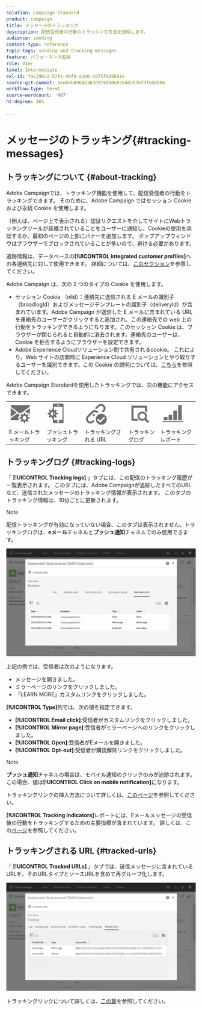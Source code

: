 ```yaml
---
solution: Campaign Standard
product: campaign
title: メッセージのトラッキング
description: 配信受信者の行動のトラッキング方法を説明します。
audience: sending
content-type: reference
topic-tags: sending-and-tracking-messages
feature: パフォーマンス監視
role: User
level: Intermediate
exl-id: fac29bc2-57fa-40f9-a160-cd75f695b91e
source-git-commit: aeeb6b4984b3bdd974960e8c6403876fdfedd886
workflow-type: tm+mt
source-wordcount: '487'
ht-degree: 36%

---
```


# メッセージのトラッキング{#tracking-messages}

## トラッキングについて {#about-tracking}

Adobe Campaignでは、トラッキング機能を使用して、配信受信者の行動をトラッキングできます。 そのために、Adobe Campaign ではセッション Cookie および永続 Cookie を使用します。

（例えば、ページ上で表示される）認証リクエストを介してサイトにWebトラッキングツールが装備されていることをユーザーに通知し、Cookieの使用を承認するか、最初のページの上部にバナーを追加します。 ポップアップウィンドウはブラウザーでブロックされていることが多いので、避ける必要があります。

追跡情報は、データベースの&#x200B;**[!UICONTROL integrated customer profiles]**&#x200B;への各連絡先に対して使用できます。 詳細については、[このセクション](../../audiences/using/integrated-customer-profile.md)を参照してください。

Adobe Campaign は、次の 2 つのタイプの Cookie を使用します。

* セッション Cookie （nlid）：連絡先に送信される E メールの識別子（broadlogId）およびメッセージテンプレートの識別子（deliveryId）が含まれています。Adobe Campaign が送信した E メールに含まれている URL を連絡先のユーザーがクリックすると追加され、この連絡先での web 上の行動をトラッキングできるようになります。このセッション Cookie は、ブラウザーが閉じられると自動的に消去されます。連絡先のユーザーは、Cookie を拒否するようにブラウザーを設定できます。
* Adobe Experience Cloudソリューション間で共有されるcookie。 これにより、Web サイトの訪問時に Experience Cloud ソリューションとやり取りするユーザーを識別できます。この Cookie の説明については、[こちら](https://experienceleague.adobe.com/docs/core-services/interface/ec-cookies/cookies-mc.html)を参照してください。

Adobe Campaign Standardを使用したトラッキングでは、次の機能にアクセスできます。

<table>
<tr>
    <td valign="top">
        <a href="../../administration/using/configuring-email-channel.md#tracking-parameters"><img width="60px" alt="条件" src="assets/icon_email_parameters.png"/></a>
    </td>
    <td valign="top">
        <a href="https://helpx.adobe.com/campaign/kb/push-tracking.html"><img width="60px" alt="条件" src="assets/icon_push_parameters.png"/></a>
    </td>
    <td valign="top">
        <a href="../../designing/using/links.md#about-tracked-urls"><img width="60px" alt="条件" src="assets/icon_url.png"/></a>
    </td>
        <td valign="top">
          <a href="../../sending/using/tracking-messages.md#tracking-logs"><img width="60px" alt="条件" src="assets/icon_log.png"/></a>
    </td>
    </td>
    <td valign="top">
          <a href="../../reporting/using/tracking-indicators.md"><img width="60px" alt="条件" src="assets/icon_report.png"/></a>
</tr>
<tr>
<td>E メールトラッキング</td>
<td>プッシュトラッキング</td>
<td>トラッキングされる URL</td>
<td>トラッキングログ</td>
<td>トラッキングレポート</td>
</tr>
</table>

## トラッキングログ {#tracking-logs}

「 **[!UICONTROL Tracking logs]** 」タブには、この配信のトラッキング履歴が一覧表示されます。 このタブには、Adobe Campaignが追跡したすべてのURLなど、送信されたメッセージのトラッキング情報が表示されます。 このタブのトラッキング情報は、10分ごとに更新されます。

>[!NOTE]
>
>配信トラッキングが有効になっていない場合、このタブは表示されません。トラッキングログは、**eメール**&#x200B;チャネルと&#x200B;**プッシュ通知**&#x200B;チャネルでのみ使用できます。

![](assets/tracking_logs.png)

上記の例では、受信者は次のようになります。

* メッセージを開きました。
* ミラーページのリンクをクリックしました。
* 「LEARN MORE」カスタムリンクをクリックしました。

**[!UICONTROL Type]**&#x200B;列では、次の値を指定できます。

* **[!UICONTROL Email click]**:受信者がカスタムリンクをクリックしました。
* **[!UICONTROL Mirror page]**:受信者がミラーページへのリンクをクリックしました。
* **[!UICONTROL Open]**:受信者がEメールを開きました。
* **[!UICONTROL Opt-out]**:受信者が購読解除リンクをクリックしました。

>[!NOTE]
>
>**プッシュ通知**&#x200B;チャネルの場合は、モバイル通知のクリックのみが追跡されます。 この場合、値は&#x200B;**[!UICONTROL Click on mobile notification]**&#x200B;になります。

トラッキングリンクの挿入方法について詳しくは、[このページ](../../designing/using/links.md#inserting-a-link)を参照してください。

**[!UICONTROL Tracking indicators]**&#x200B;レポートには、Eメールメッセージの受信後の行動をトラッキングするための主要指標が含まれています。 詳しくは、この[ページ](../../reporting/using/tracking-indicators.md)を参照してください。

## トラッキングされる URL {#tracked-urls}

「 **[!UICONTROL Tracked URLs]** 」タブでは、送信メッセージに含まれているURLを、そのURLタイプとソースURLを含めて再グループ化します。

![](assets/sending_delivery6.png)

トラッキングリンクについて詳しくは、[この節](../../designing/using/links.md#about-tracked-urls)を参照してください。
